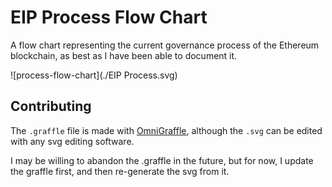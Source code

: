 # EIP Process Flow Chart

A flow chart representing the current governance process of the Ethereum blockchain, as best as I have been able to document it.

![process-flow-chart](./EIP Process.svg)

## Contributing

The `.graffle` file is made with [OmniGraffle](https://www.omnigroup.com/omnigraffle), although the `.svg` can be edited with any svg editing software.

I may be willing to abandon the .graffle in the future, but for now, I update the graffle first, and then re-generate the svg from it.

